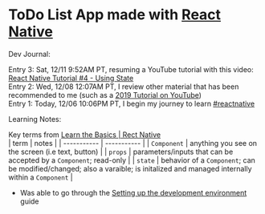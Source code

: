# ToDo List App made with [React Native](https://reactnative.dev/)

Dev Journal:

Entry 3: Sat, 12/11 9:52AM PT, resuming a YouTube tutorial with this video: [React Native Tutorial #4 - Using State](https://www.youtube.com/watch?v=1FiIYaRr148)  
Entry 2: Wed, 12/08 12:07AM PT, I review other material that has been recommended to me (such as a [2019 Tutorial on YouTube](https://www.youtube.com/watch?v=ur6I5m2nTvk))   
Entry 1: Today, 12/06 10:06PM PT, I begin my journey to learn [#reactnative](https://twitter.com/reactnative)  

Learning Notes:  

Key terms from [Learn the Basics | Rect Native](https://reactnative.dev/docs/tutorial)  
| term | notes |
| ----------- | ----------- |
| `Component` | anything you see on the screen (i.e text, button) |
| `props` | parameters/inputs that can be accepted by a `Component`; read-only |
| `state` | behavior of a `Component`; can be modified/changed; also a varaible; is initalized and managed internally within a `Component` |  

- Was able to go through the [Setting up the development environment](https://reactnative.dev/docs/environment-setup) guide
